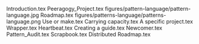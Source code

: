 Introduction.tex
Peeragogy_Project.tex
figures/pattern-language/pattern-language.jpg
Roadmap.tex
figures/patterns-language/patterns-language.png
Use or make.tex
Carrying capacity.tex
A specific project.tex
Wrapper.tex
Heartbeat.tex
Creating a guide.tex
Newcomer.tex
Pattern_Audit.tex
Scrapbook.tex
Distributed Roadmap.tex

